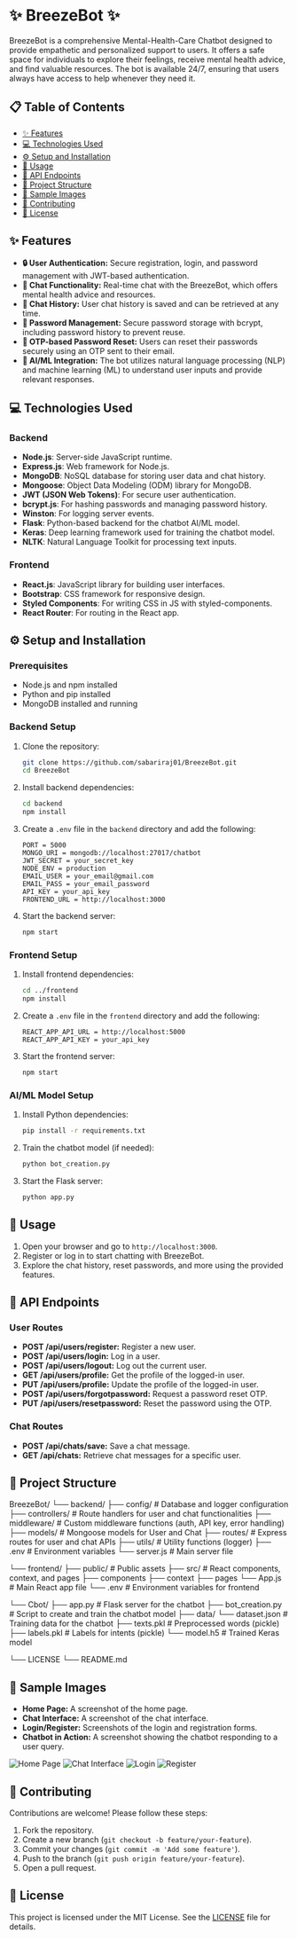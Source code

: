 # ✨ BreezeBot ✨

BreezeBot is a comprehensive Mental-Health-Care Chatbot designed to provide empathetic and personalized support to users. It offers a safe space for individuals to explore their feelings, receive mental health advice, and find valuable resources. The bot is available 24/7, ensuring that users always have access to help whenever they need it.

## 📋 Table of Contents

- [✨ Features](#-features)
- [💻 Technologies Used](#-technologies-used)
- [⚙️ Setup and Installation](#%EF%B8%8F-setup-and-installation)
- [🚀 Usage](#-usage)
- [📂 API Endpoints](#-api-endpoints)
- [📁 Project Structure](#-project-structure)
- [📸 Sample Images](#-sample-images)
- [🤝 Contributing](#-contributing)
- [📄 License](#-license)

## ✨ Features

- **🔒 User Authentication:** Secure registration, login, and password management with JWT-based authentication.
- **💬 Chat Functionality:** Real-time chat with the BreezeBot, which offers mental health advice and resources.
- **📝 Chat History:** User chat history is saved and can be retrieved at any time.
- **🔑 Password Management:** Secure password storage with bcrypt, including password history to prevent reuse.
- **🔐 OTP-based Password Reset:** Users can reset their passwords securely using an OTP sent to their email.
- **🤖 AI/ML Integration:** The bot utilizes natural language processing (NLP) and machine learning (ML) to understand user inputs and provide relevant responses.

## 💻 Technologies Used

### Backend

- **Node.js**: Server-side JavaScript runtime.
- **Express.js**: Web framework for Node.js.
- **MongoDB**: NoSQL database for storing user data and chat history.
- **Mongoose**: Object Data Modeling (ODM) library for MongoDB.
- **JWT (JSON Web Tokens)**: For secure user authentication.
- **bcrypt.js**: For hashing passwords and managing password history.
- **Winston**: For logging server events.
- **Flask**: Python-based backend for the chatbot AI/ML model.
- **Keras**: Deep learning framework used for training the chatbot model.
- **NLTK**: Natural Language Toolkit for processing text inputs.

### Frontend

- **React.js**: JavaScript library for building user interfaces.
- **Bootstrap**: CSS framework for responsive design.
- **Styled Components**: For writing CSS in JS with styled-components.
- **React Router**: For routing in the React app.

## ⚙️ Setup and Installation

### Prerequisites

- Node.js and npm installed
- Python and pip installed
- MongoDB installed and running

### Backend Setup

1. Clone the repository:
    ```bash
    git clone https://github.com/sabariraj01/BreezeBot.git
    cd BreezeBot
    ```

2. Install backend dependencies:
    ```bash
    cd backend
    npm install
    ```

3. Create a `.env` file in the `backend` directory and add the following:
    ```env
    PORT = 5000
    MONGO_URI = mongodb://localhost:27017/chatbot
    JWT_SECRET = your_secret_key
    NODE_ENV = production
    EMAIL_USER = your_email@gmail.com
    EMAIL_PASS = your_email_password
    API_KEY = your_api_key
    FRONTEND_URL = http://localhost:3000
    ```

4. Start the backend server:
    ```bash
    npm start
    ```

### Frontend Setup

1. Install frontend dependencies:
    ```bash
    cd ../frontend
    npm install
    ```

2. Create a `.env` file in the `frontend` directory and add the following:
    ```env
    REACT_APP_API_URL = http://localhost:5000
    REACT_APP_API_KEY = your_api_key
    ```

3. Start the frontend server:
    ```bash
    npm start
    ```

### AI/ML Model Setup

1. Install Python dependencies:
    ```bash
    pip install -r requirements.txt
    ```

2. Train the chatbot model (if needed):
    ```bash
    python bot_creation.py
    ```

3. Start the Flask server:
    ```bash
    python app.py
    ```

## 🚀 Usage

1. Open your browser and go to `http://localhost:3000`.
2. Register or log in to start chatting with BreezeBot.
3. Explore the chat history, reset passwords, and more using the provided features.

## 📂 API Endpoints

### User Routes

- **POST /api/users/register:** Register a new user.
- **POST /api/users/login:** Log in a user.
- **POST /api/users/logout:** Log out the current user.
- **GET /api/users/profile:** Get the profile of the logged-in user.
- **PUT /api/users/profile:** Update the profile of the logged-in user.
- **POST /api/users/forgotpassword:** Request a password reset OTP.
- **PUT /api/users/resetpassword:** Reset the password using the OTP.

### Chat Routes

- **POST /api/chats/save:** Save a chat message.
- **GET /api/chats:** Retrieve chat messages for a specific user.

## 📁 Project Structure

BreezeBot/ 
└── backend/ 
  ├── config/ # Database and logger configuration 
  ├── controllers/ # Route handlers for user and chat functionalities 
  ├── middleware/ # Custom middleware functions (auth, API key, error handling) 
  ├── models/ # Mongoose models for User and Chat
  ├── routes/ # Express routes for user and chat APIs 
  ├── utils/ # Utility functions (logger) 
  ├── .env # Environment variables 
  └── server.js # Main server file 
  
└──  frontend/ 
  ├── public/ # Public assets 
  ├── src/ # React components, context, and pages
      ├── components
      ├── context
      ├── pages
      └── App.js # Main React app file
  └── .env # Environment variables for frontend
  
  
└──  Cbot/ 
  ├── app.py # Flask server for the chatbot 
  ├── bot_creation.py # Script to create and train the chatbot model 
  ├── data/
        └── dataset.json # Training data for the chatbot 
  ├── texts.pkl # Preprocessed words (pickle) 
  ├── labels.pkl # Labels for intents (pickle)
  └── model.h5 # Trained Keras model 
  
└── LICENSE
└── README.md


## 📸 Sample Images

- **Home Page:** A screenshot of the home page.
- **Chat Interface:** A screenshot of the chat interface.
- **Login/Register:** Screenshots of the login and registration forms.
- **Chatbot in Action:** A screenshot showing the chatbot responding to a user query.

![Home Page](./sample-images/home-page.png)
![Chat Interface](./sample-images/chat-interface.png)
![Login](./sample-images/login.png)
![Register](./sample-images/register.png)

## 🤝 Contributing

Contributions are welcome! Please follow these steps:

1. Fork the repository.
2. Create a new branch (`git checkout -b feature/your-feature`).
3. Commit your changes (`git commit -m 'Add some feature'`).
4. Push to the branch (`git push origin feature/your-feature`).
5. Open a pull request.

## 📄 License

This project is licensed under the MIT License. See the [LICENSE](LICENSE) file for details.
